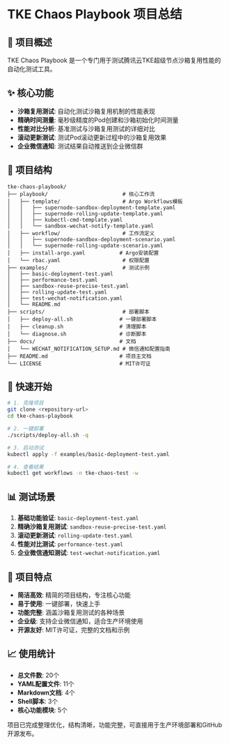 # TKE Chaos Playbook 项目总结

## 🎯 项目概述

TKE Chaos Playbook 是一个专门用于测试腾讯云TKE超级节点沙箱复用性能的自动化测试工具。

## ✨ 核心功能

- **沙箱复用测试**: 自动化测试沙箱复用机制的性能表现
- **精确时间测量**: 毫秒级精度的Pod创建和沙箱初始化时间测量
- **性能对比分析**: 基准测试与沙箱复用测试的详细对比
- **滚动更新测试**: 测试Pod滚动更新过程中的沙箱复用效果
- **企业微信通知**: 测试结果自动推送到企业微信群

## 📁 项目结构

```
tke-chaos-playbook/
├── playbook/                        # 核心工作流
│   ├── template/                    # Argo Workflows模板
│   │   ├── supernode-sandbox-deployment-template.yaml
│   │   ├── supernode-rolling-update-template.yaml
│   │   ├── kubectl-cmd-template.yaml
│   │   └── sandbox-wechat-notify-template.yaml
│   ├── workflow/                    # 工作流定义
│   │   ├── supernode-sandbox-deployment-scenario.yaml
│   │   └── supernode-rolling-update-scenario.yaml
│   ├── install-argo.yaml           # Argo安装配置
│   └── rbac.yaml                    # 权限配置
├── examples/                        # 测试示例
│   ├── basic-deployment-test.yaml
│   ├── performance-test.yaml
│   ├── sandbox-reuse-precise-test.yaml
│   ├── rolling-update-test.yaml
│   ├── test-wechat-notification.yaml
│   └── README.md
├── scripts/                         # 部署脚本
│   ├── deploy-all.sh               # 一键部署脚本
│   ├── cleanup.sh                  # 清理脚本
│   └── diagnose.sh                 # 诊断脚本
├── docs/                           # 文档
│   └── WECHAT_NOTIFICATION_SETUP.md # 微信通知配置指南
├── README.md                       # 项目主文档
└── LICENSE                         # MIT许可证
```

## 🚀 快速开始

```bash
# 1. 克隆项目
git clone <repository-url>
cd tke-chaos-playbook

# 2. 一键部署
./scripts/deploy-all.sh -q

# 3. 启动测试
kubectl apply -f examples/basic-deployment-test.yaml

# 4. 查看结果
kubectl get workflows -n tke-chaos-test -w
```

## 📊 测试场景

1. **基础功能验证**: `basic-deployment-test.yaml`
2. **精确沙箱复用测试**: `sandbox-reuse-precise-test.yaml`
3. **滚动更新测试**: `rolling-update-test.yaml`
4. **性能对比测试**: `performance-test.yaml`
5. **企业微信通知测试**: `test-wechat-notification.yaml`

## 🎉 项目特点

- **简洁高效**: 精简的项目结构，专注核心功能
- **易于使用**: 一键部署，快速上手
- **功能完整**: 涵盖沙箱复用测试的各种场景
- **企业级**: 支持企业微信通知，适合生产环境使用
- **开源友好**: MIT许可证，完整的文档和示例

## 📈 使用统计

- **总文件数**: 20个
- **YAML配置文件**: 11个
- **Markdown文档**: 4个
- **Shell脚本**: 3个
- **核心功能模块**: 5个

项目已完成整理优化，结构清晰，功能完整，可直接用于生产环境部署和GitHub开源发布。